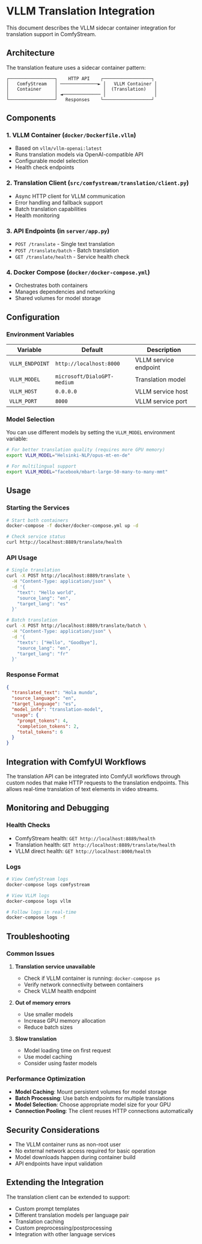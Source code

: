 # VLLM Translation Integration

This document describes the VLLM sidecar container integration for translation support in ComfyStream.

## Architecture

The translation feature uses a sidecar container pattern:

```
┌─────────────────┐    HTTP API    ┌──────────────────┐
│   ComfyStream   │ ──────────────► │   VLLM Container │
│   Container     │                 │  (Translation)   │
│                 │ ◄────────────── │                  │
└─────────────────┘   Responses    └──────────────────┘
```

## Components

### 1. VLLM Container (`docker/Dockerfile.vllm`)
- Based on `vllm/vllm-openai:latest`
- Runs translation models via OpenAI-compatible API
- Configurable model selection
- Health check endpoints

### 2. Translation Client (`src/comfystream/translation/client.py`)
- Async HTTP client for VLLM communication
- Error handling and fallback support
- Batch translation capabilities
- Health monitoring

### 3. API Endpoints (in `server/app.py`)
- `POST /translate` - Single text translation
- `POST /translate/batch` - Batch translation
- `GET /translate/health` - Service health check

### 4. Docker Compose (`docker/docker-compose.yml`)
- Orchestrates both containers
- Manages dependencies and networking
- Shared volumes for model storage

## Configuration

### Environment Variables

| Variable | Default | Description |
|----------|---------|-------------|
| `VLLM_ENDPOINT` | `http://localhost:8000` | VLLM service endpoint |
| `VLLM_MODEL` | `microsoft/DialoGPT-medium` | Translation model |
| `VLLM_HOST` | `0.0.0.0` | VLLM service host |
| `VLLM_PORT` | `8000` | VLLM service port |

### Model Selection

You can use different models by setting the `VLLM_MODEL` environment variable:

```bash
# For better translation quality (requires more GPU memory)
export VLLM_MODEL="Helsinki-NLP/opus-mt-en-de"

# For multilingual support
export VLLM_MODEL="facebook/mbart-large-50-many-to-many-mmt"
```

## Usage

### Starting the Services

```bash
# Start both containers
docker-compose -f docker/docker-compose.yml up -d

# Check service status
curl http://localhost:8889/translate/health
```

### API Usage

```bash
# Single translation
curl -X POST http://localhost:8889/translate \
  -H "Content-Type: application/json" \
  -d '{
    "text": "Hello world",
    "source_lang": "en",
    "target_lang": "es"
  }'

# Batch translation
curl -X POST http://localhost:8889/translate/batch \
  -H "Content-Type: application/json" \
  -d '{
    "texts": ["Hello", "Goodbye"],
    "source_lang": "en", 
    "target_lang": "fr"
  }'
```

### Response Format

```json
{
  "translated_text": "Hola mundo",
  "source_language": "en",
  "target_language": "es",
  "model_info": "translation-model",
  "usage": {
    "prompt_tokens": 4,
    "completion_tokens": 2,
    "total_tokens": 6
  }
}
```

## Integration with ComfyUI Workflows

The translation API can be integrated into ComfyUI workflows through custom nodes that make HTTP requests to the translation endpoints. This allows real-time translation of text elements in video streams.

## Monitoring and Debugging

### Health Checks
- ComfyStream health: `GET http://localhost:8889/health`
- Translation health: `GET http://localhost:8889/translate/health`
- VLLM direct health: `GET http://localhost:8000/health`

### Logs
```bash
# View ComfyStream logs
docker-compose logs comfystream

# View VLLM logs
docker-compose logs vllm

# Follow logs in real-time
docker-compose logs -f
```

## Troubleshooting

### Common Issues

1. **Translation service unavailable**
   - Check if VLLM container is running: `docker-compose ps`
   - Verify network connectivity between containers
   - Check VLLM health endpoint

2. **Out of memory errors**
   - Use smaller models
   - Increase GPU memory allocation
   - Reduce batch sizes

3. **Slow translation**
   - Model loading time on first request
   - Use model caching
   - Consider using faster models

### Performance Optimization

- **Model Caching**: Mount persistent volumes for model storage
- **Batch Processing**: Use batch endpoints for multiple translations
- **Model Selection**: Choose appropriate model size for your GPU
- **Connection Pooling**: The client reuses HTTP connections automatically

## Security Considerations

- The VLLM container runs as non-root user
- No external network access required for basic operation
- Model downloads happen during container build
- API endpoints have input validation

## Extending the Integration

The translation client can be extended to support:
- Custom prompt templates
- Different translation models per language pair
- Translation caching
- Custom preprocessing/postprocessing
- Integration with other language services
